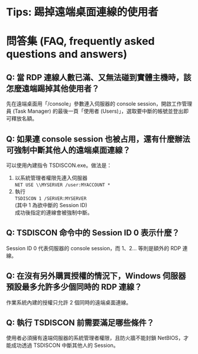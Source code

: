 # Tips: 踢掉遠端桌面連線的使用者

# 問答集 (FAQ, frequently asked questions and answers)

## Q: 當 RDP 連線人數已滿、又無法碰到實體主機時，該怎麼遠端踢掉其他使用者？
先在遠端桌面用「/console」參數連入伺服器的 console session，開啟工作管理員 (Task Manager) 的最後一頁「使用者 (Users)」，選取要中斷的帳號並登出即可釋放名額。

## Q: 如果連 console session 也被占用，還有什麼辦法可強制中斷其他人的遠端桌面連線？
可以使用內建指令 TSDISCON.exe。做法是：
1. 以系統管理者權限先連入伺服器  
   `NET USE \\MYSERVER /user:MYACCOUNT *`
2. 執行  
   `TSDISCON 1 /SERVER:MYSERVER`  
   (其中 1 為欲中斷的 Session ID)  
成功後指定的連線會被強制中斷。

## Q: TSDISCON 命令中的 Session ID 0 表示什麼？
Session ID 0 代表伺服器的 console session，而 1、2… 等則是額外的 RDP 連線。

## Q: 在沒有另外購買授權的情況下，Windows 伺服器預設最多允許多少個同時的 RDP 連線？
作業系統內建的授權只允許 2 個同時的遠端桌面連線。

## Q: 執行 TSDISCON 前需要滿足哪些條件？
使用者必須擁有遠端伺服器的系統管理者權限，且防火牆不能封鎖 NetBIOS，才能成功透過 TSDISCON 中斷其他人的 Session。